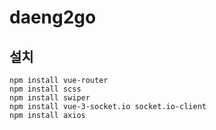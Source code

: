 # daeng2go

## 설치
```
npm install vue-router
npm install scss
npm install swiper
npm install vue-3-socket.io socket.io-client
npm install axios   
```